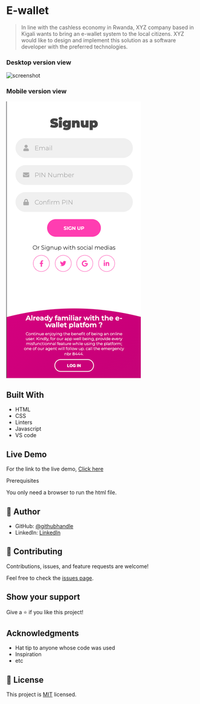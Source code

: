 # E-wallet

> In line with the cashless economy in Rwanda, XYZ company based in Kigali wants to bring an
e-wallet system to the local citizens. XYZ would like to design and implement this solution
as a software developer with the preferred technologies.

### Desktop version view
![screenshot](./dashboard.PNG)

### Mobile version view
![screenshot](./mobileview.png)

## Built With

- HTML
- CSS
- Linters
- Javascript
- VS code

## Live Demo

For the link to the live demo, [Click here]()

Prerequisites

You only need a browser to run the html file.


## 👤 Author

- GitHub: [@githubhandle](https://github.com/keza681)
- LinkedIn: [LinkedIn](https://www.linkedin.com/in/linda-keza/)

## 🤝 Contributing

Contributions, issues, and feature requests are welcome!

Feel free to check the [issues page](https://github.com/keza681/E-wallet/issues/new).

## Show your support

Give a ⭐️ if you like this project!

## Acknowledgments

- Hat tip to anyone whose code was used
- Inspiration
- etc

## 📝 License

This project is [MIT](./LICENSE) licensed.